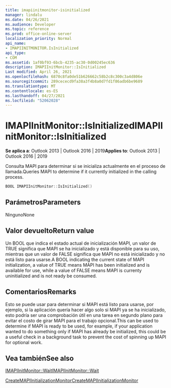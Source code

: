 ```yaml
---
title: imapiinitmonitor-isinitialized
manager: lindalu
ms.date: 04/26/2021
ms.audience: Developer
ms.topic: reference
ms.prod: office-online-server
localization_priority: Normal
api_name:
- IMAPIINITMONITOR.IsInitialized
api_type:
- COM
ms.assetid: 1af0bf93-6bcb-4235-ac30-0d00245ec636
description: IMAPIInitMonitor::IsInitialized
Last modified: April 26, 2021
ms.openlocfilehash: 6870c8fa0de51b626662c58b2c8c300c3a4d806e
ms.sourcegitcommit: 289cececd9fa38a3f4b8a0d7fd1f86adb6be9689
ms.translationtype: MT
ms.contentlocale: es-ES
ms.lasthandoff: 04/27/2021
ms.locfileid: "52062028"
---
```

# <a name="imapiinitmonitorisinitialized"></a><span data-ttu-id="5e0cc-103">IMAPIInitMonitor::IsInitialized</span><span class="sxs-lookup"><span data-stu-id="5e0cc-103">IMAPIInitMonitor::IsInitialized</span></span>
  
<span data-ttu-id="5e0cc-104">**Se aplica a**: Outlook 2013 | Outlook 2016 | 2019</span><span class="sxs-lookup"><span data-stu-id="5e0cc-104">**Applies to**: Outlook 2013 | Outlook 2016 | 2019</span></span>
  
<span data-ttu-id="5e0cc-105">Consulta MAPI para determinar si se inicializa actualmente en el proceso de llamada.</span><span class="sxs-lookup"><span data-stu-id="5e0cc-105">Queries MAPI to determine if it currently initialized in the calling process.</span></span>

```cpp
BOOL IMAPIInitMonitor::IsInitialized()  
```

## <a name="parameters"></a><span data-ttu-id="5e0cc-106">Parámetros</span><span class="sxs-lookup"><span data-stu-id="5e0cc-106">Parameters</span></span>
<span data-ttu-id="5e0cc-107">Ninguno</span><span class="sxs-lookup"><span data-stu-id="5e0cc-107">None</span></span>

## <a name="return-value"></a><span data-ttu-id="5e0cc-108">Valor devuelto</span><span class="sxs-lookup"><span data-stu-id="5e0cc-108">Return value</span></span>
<span data-ttu-id="5e0cc-109">Un BOOL que indica el estado actual de inicialización MAPI, un valor de TRUE significa que MAPI se ha inicializado y está disponible para su uso, mientras que un valor de FALSE significa que MAPI no está inicializado y no está listo para usarse.</span><span class="sxs-lookup"><span data-stu-id="5e0cc-109">A BOOL indicating the current state of MAPI initialization, a value of TRUE means MAPI has been initialized and is available for use, while a value of FALSE means MAPI is currenty uninitialized and is not ready be consumed.</span></span>

## <a name="remarks"></a><span data-ttu-id="5e0cc-110">Comentarios</span><span class="sxs-lookup"><span data-stu-id="5e0cc-110">Remarks</span></span>
<span data-ttu-id="5e0cc-111">Esto se puede usar para determinar si MAPI está listo para usarse, por ejemplo, si la aplicación quería hacer algo solo si MAPI ya se ha inicializado, esto podría ser una comprobación útil en una tarea en segundo plano para evitar el costo de girar MAPI para el trabajo opcional.</span><span class="sxs-lookup"><span data-stu-id="5e0cc-111">This can be used to determine if MAPI is ready to be used, for example, if your application wanted to do something only if MAPI has already be initialized, this could be a useful check in a background task to prevent the cost of spinning up MAPI for optional work.</span></span>

## <a name="see-also"></a><span data-ttu-id="5e0cc-112">Vea también</span><span class="sxs-lookup"><span data-stu-id="5e0cc-112">See also</span></span>

[<span data-ttu-id="5e0cc-113">IMAPIInitMonitor::Wait</span><span class="sxs-lookup"><span data-stu-id="5e0cc-113">IMAPIInitMonitor::Wait</span></span>](imapiinitmonitor-wait.md)

[<span data-ttu-id="5e0cc-114">CreateMAPIInitializationMonitor</span><span class="sxs-lookup"><span data-stu-id="5e0cc-114">CreateMAPIInitializationMonitor</span></span>](createmapiinitializationmonitor.md)
